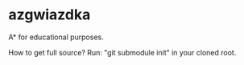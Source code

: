 azgwiazdka
==========

A* for educational purposes.

How to get full source? Run:
"git submodule init" in your cloned root.